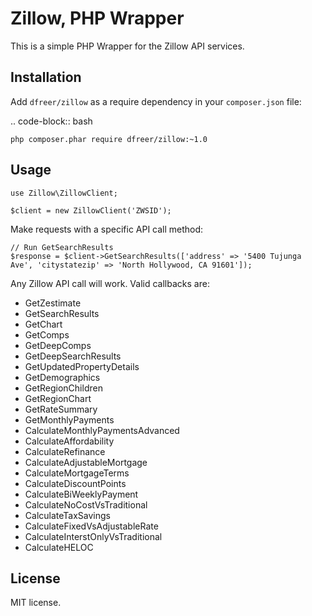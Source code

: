 Zillow, PHP Wrapper
================================

This is a simple PHP Wrapper for the Zillow API services.

Installation
------------

Add ``dfreer/zillow`` as a require dependency in your ``composer.json`` file:

.. code-block:: bash

    php composer.phar require dfreer/zillow:~1.0

Usage
-----

    use Zillow\ZillowClient;

    $client = new ZillowClient('ZWSID');

Make requests with a specific API call method:

    // Run GetSearchResults
    $response = $client->GetSearchResults(['address' => '5400 Tujunga Ave', 'citystatezip' => 'North Hollywood, CA 91601']);

Any Zillow API call will work. Valid callbacks are:

- GetZestimate
- GetSearchResults
- GetChart
- GetComps
- GetDeepComps
- GetDeepSearchResults
- GetUpdatedPropertyDetails
- GetDemographics
- GetRegionChildren
- GetRegionChart
- GetRateSummary
- GetMonthlyPayments
- CalculateMonthlyPaymentsAdvanced
- CalculateAffordability
- CalculateRefinance
- CalculateAdjustableMortgage
- CalculateMortgageTerms
- CalculateDiscountPoints
- CalculateBiWeeklyPayment
- CalculateNoCostVsTraditional
- CalculateTaxSavings
- CalculateFixedVsAdjustableRate
- CalculateInterstOnlyVsTraditional
- CalculateHELOC


License
-------

MIT license.
